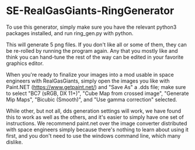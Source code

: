 # SE-RealGasGiants-RingGenerator
 To use this generator, simply make sure you have the relevant python3 packages installed, and run ring_gen.py with python. 
 
 This will generate 5 png files. If you don't like all or some of them, they can be re-rolled by running the program again. Any that you mostly like and think you can hand-tune the rest of the way can be edited in your favorite graphics editor.

 When you're ready to finalize your images into a mod usable in space engineers with RealGasGiants, simply open the images you like with Paint.NET (https://www.getpaint.net/) and "Save As" a .dds file; make sure to select "BC7 (sRGB, DX 11+)", "Cube Map from crossed image", "Generate Mip Maps", "Bicubic (Smooth)", and "Use gamma correction" selected. 
 
 While other, but not all, dds generation settings will work, we have found this to work as well as the others, and it's easier to simply have one set of instructions. We recommend paint.net over the image converter distributed with space engineers simply because there's nothing to learn about using it first, and you don't need to use the windows command line, which many dislike.
